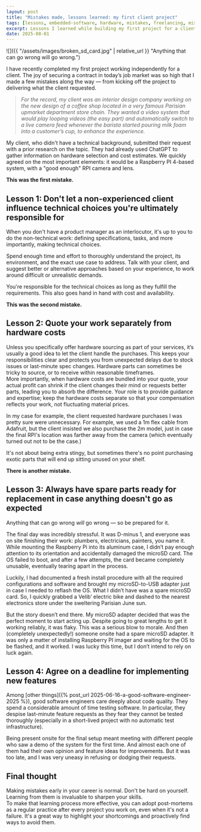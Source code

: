 ```yaml
---
layout: post
title: "Mistakes made, lessons learned: my first client project"
tags: [lessons, embedded-software, hardware, mistakes, freelancing, mistakes]
excerpt: Lessons I learned while building my first project for a client, including the mistakes I don’t intend to repeat.
date: 2025-08-01
---
```



![]({{ "/assets/images/broken_sd_card.jpg" | relative_url }} "Anything that can go wrong will go
wrong.")

I have recently completed my first project working independently for a client. The joy of
securing a contract in today’s job market was so high that I made a few mistakes along the way
— from kicking off the project to delivering what the client requested.

> _For the record, my client was an interior design company working on the new design of a coffee
shop located in a very famous Parisian upmarket department store chain. They wanted a video system
that would play looping videos (the easy part) and automatically switch to a live camera feed
whenever the barista started pouring milk foam into a customer’s cup, to enhance the experience._

My client, who didn't have a technical background, submitted their request with a prior research on
the topic. They had already used ChatGPT to gather information on hardware selection and cost
estimates. We quickly agreed on the most important elements: it would be a Raspberry PI 4-based
system, with a "good enough" RPI camera and lens.

**This was the first mistake.**

## Lesson 1: Don't let a non-experienced client influence technical choices you're ultimately responsible for

When you don't have a product manager as an interlocutor, it's up to you to do the non-technical
work: defining specifications, tasks, and more importantly, making technical choices.

Spend enough time and effort to thoroughly understand the project, its environment, and the exact
use case to address. Talk with your client, and suggest better or alternative approaches based on
your experience, to work around difficult or unrealistic demands.

You're responsible for the technical choices as long as they fulfill the requirements. This also
goes hand in hand with cost and availability.

**This was the second mistake.**

## Lesson 2: Quote your work separately from hardware costs

Unless you specifically offer hardware sourcing as part of your services, it’s usually a good idea
to let the client handle the purchases. This keeps your responsibilities clear and protects you from
unexpected delays due to stock issues or last-minute spec changes. Hardware parts can sometimes be
tricky to source, or to receive within reasonable timeframes. \
More importantly, when hardware
costs are bundled into your quote, your actual profit can shrink if the client changes their mind or
requests better parts, leading you to absorb the difference. Your role is to provide guidance and
expertise; keep the hardware costs separate so that your compensation reflects your work, not
fluctuating material prices.

In my case for example, the client requested hardware purchases I was pretty sure were unnecessary.
For example, we used a 1m flex cable from Adafruit, but the client insisted we also purchase the 2m
model, just in case the final RPI's location was farther away from the camera (which eventually
turned out not to be the case.)

It's not about being extra stingy, but sometimes there's no point purchasing exotic parts that will
end up sitting unused on your shelf.

**There is another mistake.**

## Lesson 3: Always have spare parts ready for replacement in case anything doesn't go as expected

Anything that can go wrong _will_ go wrong — so be prepared for it.

The final day was incredibly stressful. It was D-minus 1, and everyone was on site finishing their
work: plumbers, electricians, painters, you name it. While mounting the Raspberry Pi into its
aluminum case, I didn’t pay enough attention to its orientation and accidentally damaged the microSD
card. The OS failed to boot, and after a few attempts, the card became completely unusable,
eventually tearing apart in the process.

Luckily, I had documented a fresh install procedure with all the required configurations and software
and brought my microSD-to-USB adapter just in case I needed to reflash the OS. What I didn’t have
was a spare microSD card. So, I quickly grabbed a Velib’ electric bike and dashed to the nearest
electronics store under the sweltering Parisian June sun.

But the story doesn’t end there. My microSD adapter decided that was the perfect moment to start
acting up. Despite going to great lengths to get it working reliably, it was flaky. This was
a serious blow to morale. And then (completely unexpectedly!) someone onsite had a spare microSD
adapter. It was only a matter of installing Raspberry PI imager and waiting for the OS to be
flashed, and it worked. I was lucky this time, but I don’t intend to rely on luck again.

## Lesson 4: Agree on a deadline for implementing new features

Among [other things]({% post_url 2025-06-16-a-good-software-engineer-2025 %}), good software
engineers care deeply about code quality. They spend a considerable amount of time testing software.
In particular, they despise last-minute feature requests as they fear they cannot be tested
thoroughly (especially in a short-lived project with no automatic test infrastructure).

Being present onsite for the final setup meant meeting with different people who saw a demo of the
system for the first time. And almost each one of them had their own opinion and feature ideas for
improvements. But it was too late, and I was very uneasy in refusing or dodging their requests.

## Final thought

Making mistakes early in your career is normal. Don't be hard on yourself. Learning from them is
invaluable to sharpen your skills. \
To make that learning process more effective, you can adopt post-mortems as a regular practice after
every project you work on, even when it's not a failure. It's a great way to highlight your
shortcomings and proactively find ways to avoid them.

